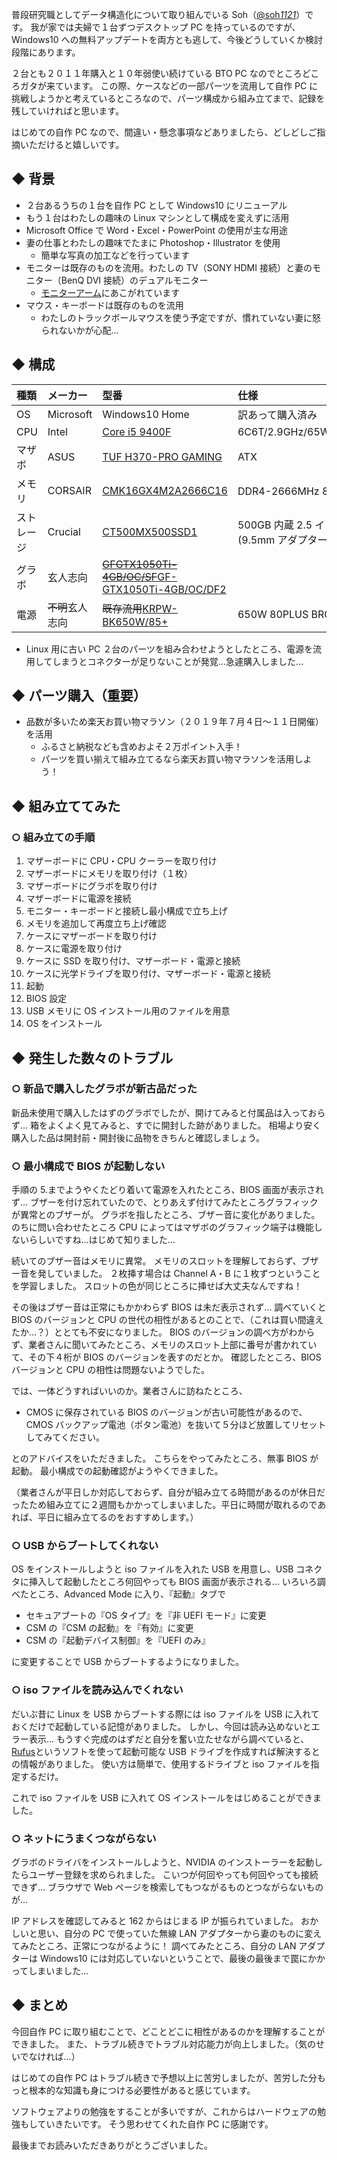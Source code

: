 普段研究職としてデータ構造化について取り組んでいる Soh（[@soh*1121*](https://twitter.com/)）です。
我が家では夫婦で１台ずつデスクトップ PC を持っているのですが、Windows10 への無料アップデートを両方とも逃して、今後どうしていくか検討段階にあります。

２台とも２０１１年購入と１０年弱使い続けている BTO PC なのでところどころガタが来ています。
この際、ケースなどの一部パーツを流用して自作 PC に挑戦しようかと考えているところなので、パーツ構成から組み立てまで、記録を残していければと思います。

はじめての自作 PC なので、間違い・懸念事項などありましたら、どしどしご指摘いただけると嬉しいです。

## ◆ 背景

- ２台あるうちの１台を自作 PC として Windows10 にリニューアル
- もう１台はわたしの趣味の Linux マシンとして構成を変えずに活用
- Microsoft Office で Word・Excel・PowerPoint の使用が主な用途
- 妻の仕事とわたしの趣味でたまに Photoshop・Illustrator を使用
  - 簡単な写真の加工などを行っています
- モニターは既存のものを流用。わたしの TV（SONY HDMI 接続）と妻のモニター（BenQ DVI 接続）のデュアルモニター
  - [モニターアーム](https://www.amazon.co.jp/dp/B0036RDOT8/?coliid=I11DC396JR98S8&colid=25ZDQP79QFEJ5&psc=1&ref_=lv_ov_lig_dp_it)にあこがれています
- マウス・キーボードは既存のものを流用
  - わたしのトラックボールマウスを使う予定ですが、慣れていない妻に怒られないかが心配…

## ◆ 構成

| 種類       | メーカー         | 型番                                                                                                                                                                                                                                                                                                                                                     | 仕様                                           |
| :--------- | :--------------- | :------------------------------------------------------------------------------------------------------------------------------------------------------------------------------------------------------------------------------------------------------------------------------------------------------------------------------------------------------- | :--------------------------------------------- |
| OS         | Microsoft        | Windows10 Home                                                                                                                                                                                                                                                                                                                                           | 訳あって購入済み                               |
| CPU        | Intel            | [Core i5 9400F](https://www.amazon.co.jp/dp/B07MRCGQQ4/?coliid=I9JSHCZPYZQ8N&colid=6NWTYP5S80R4&psc=1&ref_=lv_ov_lig_dp_it)                                                                                                                                                                                                                              | 6C6T/2.9GHz/65W/LGA1151                        |
| マザボ     | ASUS             | [TUF H370-PRO GAMING](https://www.amazon.co.jp/dp/B07BSFDCP2/?coliid=I28E1LRH3K2W1E&colid=6NWTYP5S80R4&psc=1&ref_=lv_ov_lig_dp_it)                                                                                                                                                                                                                       | ATX                                            |
| メモリ     | CORSAIR          | [CMK16GX4M2A2666C16](https://www.amazon.co.jp/dp/B0123ZC44Y/?coliid=I3DE4LS7ZRC9V1&colid=6NWTYP5S80R4&psc=1&ref_=lv_ov_lig_dp_it)                                                                                                                                                                                                                        | DDR4-2666MHz 8GB×2 枚                          |
| ストレージ | Crucial          | [CT500MX500SSD1](https://www.amazon.co.jp/dp/B077PPN5NN/?coliid=I1OKZQAC4ISR5J&colid=6NWTYP5S80R4&psc=1&ref_=lv_ov_lig_dp_it)                                                                                                                                                                                                                            | 500GB 内蔵 2.5 インチ 7mm (9.5mm アダプター付) |
| グラボ     | 玄人志向         | ~~[GFGTX1050Ti-4GB/OC/SF](https://www.amazon.co.jp/dp/B01M5GN23M/?coliid=I38TTBBMGUJV8K&colid=6NWTYP5S80R4&psc=1&ref_=lv_ov_lig_dp_it)~~[GF-GTX1050Ti-4GB/OC/DF2](https://www.amazon.co.jp/%E7%8E%84%E4%BA%BA%E5%BF%97%E5%90%91-%E3%82%B0%E3%83%A9%E3%83%95%E3%82%A3%E3%83%83%E3%82%AF%E3%83%9C%E3%83%BC%E3%83%89-GF-GTX1050Ti-4GB-OC-DF2/dp/B07NY7QXVV) |                                                |
| 電源       | ~~不明~~玄人志向 | ~~既存流用~~[KRPW-BK650W/85+](https://www.amazon.co.jp/gp/product/B078HDTV8P/ref=ppx_yo_dt_b_asin_title_o00_s00?ie=UTF8&psc=1)                                                                                                                                                                                                                           | 650W 80PLUS BRONZE                             |

- Linux 用に古い PC ２台のパーツを組み合わせようとしたところ、電源を流用してしまうとコネクターが足りないことが発覚…急遽購入しました…

## ◆ パーツ購入（重要）

- 品数が多いため楽天お買い物マラソン（２０１９年７月４日〜１１日開催）を活用
  - ふるさと納税なども含めおよそ２万ポイント入手！
  - パーツを買い揃えて組み立てるなら楽天お買い物マラソンを活用しよう！

## ◆ 組み立ててみた

### ○ 組み立ての手順

1. マザーボードに CPU・CPU クーラーを取り付け
2. マザーボードにメモリを取り付け（１枚）
3. マザーボードにグラボを取り付け
4. マザーボードに電源を接続
5. モニター・キーボードと接続し最小構成で立ち上げ
6. メモリを追加して再度立ち上げ確認
7. ケースにマザーボードを取り付け
8. ケースに電源を取り付け
9. ケースに SSD を取り付け、マザーボード・電源と接続
10. ケースに光学ドライブを取り付け、マザーボード・電源と接続
11. 起動
12. BIOS 設定
13. USB メモリに OS インストール用のファイルを用意
14. OS をインストール

## ◆ 発生した数々のトラブル

### ○ 新品で購入したグラボが新古品だった

新品未使用で購入したはずのグラボでしたが、開けてみると付属品は入っておらず…
箱をよくよく見てみると、すでに開封した跡がありました。
相場より安く購入した品は開封前・開封後に品物をきちんと確認しましょう。

### ○ 最小構成で BIOS が起動しない

手順の 5.までようやくたどり着いて電源を入れたところ、BIOS 画面が表示されず…
ブザーを付け忘れていたので、とりあえず付けてみたところグラフィックが異常とのブザーが。
グラボを指したところ、ブザー音に変化がありました。
のちに問い合わせたところ CPU によってはマザボのグラフィック端子は機能しないらしいですね…はじめて知りました…

続いてのブザー音はメモリに異常。
メモリのスロットを理解しておらず、ブザー音を発していました。
２枚挿す場合は Channel A・B に１枚ずつということを学習しました。
スロットの色が同じところに挿せば大丈夫なんですね！

その後はブザー音は正常にもかかわらず BIOS は未だ表示されず…
調べていくと BIOS のバージョンと CPU の世代の相性があるとのことで、（これは買い間違えたか…？）ととても不安になりました。
BIOS のバージョンの調べ方がわからず、業者さんに聞いてみたところ、メモリのスロット上部に番号が書かれていて、その下４桁が BIOS のバージョンを表すのだとか。
確認したところ、BIOS バージョンと CPU の相性は問題ないようでした。

では、一体どうすればいいのか。業者さんに訪ねたところ、

- CMOS に保存されている BIOS のバージョンが古い可能性があるので、CMOS バックアップ電池（ポタン電池）を抜いて５分ほど放置してリセットしてみてください。

とのアドバイスをいただきました。
こちらをやってみたところ、無事 BIOS が起動。
最小構成での起動確認がようやくできました。

（業者さんが平日しか対応しておらず、自分が組み立てる時間があるのが休日だったため組み立てに２週間もかかってしまいました。平日に時間が取れるのであれば、平日に組み立てるのをおすすめします。）

### ○ USB からブートしてくれない

OS をインストールしようと iso ファイルを入れた USB を用意し、USB コネクタに挿入して起動したところ何回やっても BIOS 画面が表示される…
いろいろ調べたところ、Advanced Mode に入り、『起動』タブで

- セキュアブートの『OS タイプ』を『非 UEFI モード』に変更
- CSM の『CSM の起動』を『有効』に変更
- CSM の『起動デバイス制御』を『UEFI のみ』

に変更することで USB からブートするようになりました。

### ○ iso ファイルを読み込んでくれない

だいぶ昔に Linux を USB からブートする際には iso ファイルを USB に入れておくだけで起動している記憶がありました。
しかし、今回は読み込めないとエラー表示…
もうすぐ完成のはずだと自分を奮い立たせながら調べていると、[Rufus](https://rufus.ie/ja_JP.html)というソフトを使って起動可能な USB ドライブを作成すれば解決するとの情報がありました。
使い方は簡単で、使用するドライブと iso ファイルを指定するだけ。

これで iso ファイルを USB に入れて OS インストールをはじめることができました。

### ○ ネットにうまくつながらない

グラボのドライバをインストールしようと、NVIDIA のインストーラーを起動したらユーザー登録を求められました。
こいつが何回やっても何回やっても接続できず…
ブラウザで Web ページを検索してもつながるものとつながらないものが…

IP アドレスを確認してみると 162 からはじまる IP が振られていました。
おかしいと思い、自分の PC で使っていた無線 LAN アダプターから妻のものに変えてみたところ、正常につながるように！
調べてみたところ、自分の LAN アダプターは Windows10 には対応していないということで、最後の最後まで罠にかかってしまいました…

## ◆ まとめ

今回自作 PC に取り組むことで、どことどこに相性があるのかを理解することができました。
また、トラブル続きでトラブル対応能力が向上しました。（気のせいでなければ…）

はじめての自作 PC はトラブル続きで予想以上に苦労しましたが、苦労した分もっと根本的な知識も身につける必要性があると感じています。

ソフトウェアよりの勉強をすることが多いですが、これからはハードウェアの勉強もしていきたいです。
そう思わせてくれた自作 PC に感謝です。

最後までお読みいただきありがとうございました。
